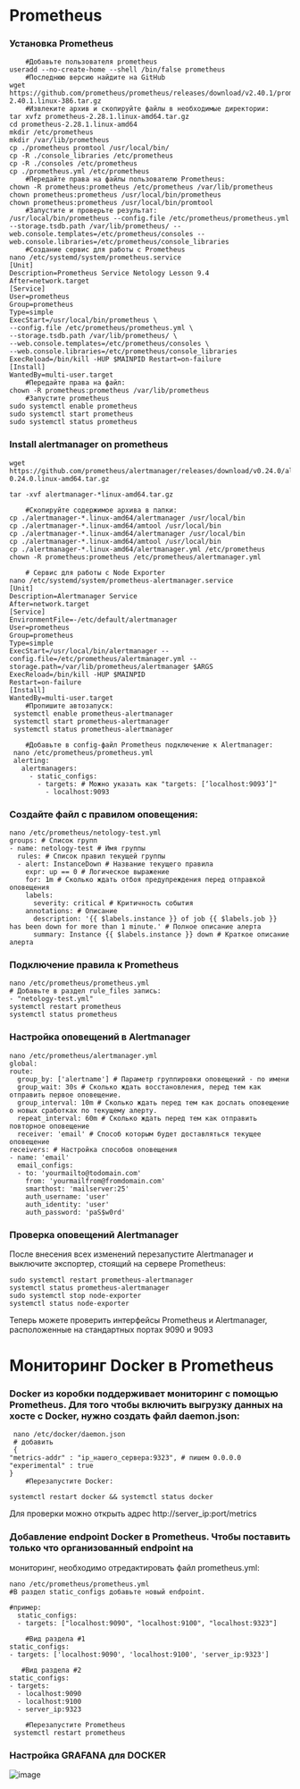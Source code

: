 # Prometheus
### Установка Prometheus
        #Добавьте пользователя prometheus
    useradd --no-create-home --shell /bin/false prometheus
        #Последнюю версию найдите на GitHub
    wget 
    https://github.com/prometheus/prometheus/releases/download/v2.40.1/prometheus-2.40.1.linux-386.tar.gz
        #Извлеките архив и скопируйте файлы в необходимые директории:
    tar xvfz prometheus-2.28.1.linux-amd64.tar.gz
    cd prometheus-2.28.1.linux-amd64
    mkdir /etc/prometheus
    mkdir /var/lib/prometheus
    cp ./prometheus promtool /usr/local/bin/
    cp -R ./console_libraries /etc/prometheus
    cp -R ./consoles /etc/prometheus
    cp ./prometheus.yml /etc/prometheus
        #Передайте права на файлы пользователю Prometheus:
    chown -R prometheus:prometheus /etc/prometheus /var/lib/prometheus 
    chown prometheus:prometheus /usr/local/bin/prometheus
    chown prometheus:prometheus /usr/local/bin/promtool
        #Запустите и проверьте результат:
    /usr/local/bin/prometheus --config.file /etc/prometheus/prometheus.yml --storage.tsdb.path /var/lib/prometheus/ --web.console.templates=/etc/prometheus/consoles --web.console.libraries=/etc/prometheus/console_libraries
        #Создание сервис для работы с Prometheus
    nano /etc/systemd/system/prometheus.service
    [Unit]
    Description=Prometheus Service Netology Lesson 9.4
    After=network.target
    [Service]
    User=prometheus
    Group=prometheus
    Type=simple
    ExecStart=/usr/local/bin/prometheus \
    --config.file /etc/prometheus/prometheus.yml \
    --storage.tsdb.path /var/lib/prometheus/ \
    --web.console.templates=/etc/prometheus/consoles \
    --web.console.libraries=/etc/prometheus/console_libraries
    ExecReload=/bin/kill -HUP $MAINPID Restart=on-failure
    [Install]
    WantedBy=multi-user.target
        #Передайте права на файл:
    chown -R prometheus:prometheus /var/lib/prometheus
        #Запустите prometheus
    sudo systemctl enable prometheus
    sudo systemctl start prometheus
    sudo systemctl status prometheus

### Install alertmanager on prometheus 
    wget 
    https://github.com/prometheus/alertmanager/releases/download/v0.24.0/alertmanager-0.24.0.linux-amd64.tar.gz

    tar -xvf alertmanager-*linux-amd64.tar.gz

        #Скопируйте содержимое архива в папки:
    cp ./alertmanager-*.linux-amd64/alertmanager /usr/local/bin
    cp ./alertmanager-*.linux-amd64/amtool /usr/local/bin
    cp ./alertmanager-*.linux-amd64/alertmanager /usr/local/bin
    cp ./alertmanager-*.linux-amd64/amtool /usr/local/bin
    cp ./alertmanager-*.linux-amd64/alertmanager.yml /etc/prometheus
    chown -R prometheus:prometheus /etc/prometheus/alertmanager.yml

        # Сервис для работы с Node Exporter
    nano /etc/systemd/system/prometheus-alertmanager.service
    [Unit]
    Description=Alertmanager Service
    After=network.target
    [Service]
    EnvironmentFile=-/etc/default/alertmanager
    User=prometheus
    Group=prometheus
    Type=simple
    ExecStart=/usr/local/bin/alertmanager --config.file=/etc/prometheus/alertmanager.yml --storage.path=/var/lib/prometheus/alertmanager $ARGS
    ExecReload=/bin/kill -HUP $MAINPID
    Restart=on-failure
    [Install]
    WantedBy=multi-user.target
        #Пропишите автозапуск:
     systemctl enable prometheus-alertmanager
     systemctl start prometheus-alertmanager
     systemctl status prometheus-alertmanager

        #Добавьте в сonfig-файл Prometheus подключение к Alertmanager:
     nano /etc/prometheus/prometheus.yml
     alerting:
       alertmanagers:
         - static_configs:
           - targets: # Можно указать как "targets: [‘localhost:9093’]"
             - localhost:9093
             
### Создайте файл с правилом оповещения:
    nano /etc/prometheus/netology-test.yml
    groups: # Список групп
    - name: netology-test # Имя группы
      rules: # Список правил текущей группы
      - alert: InstanceDown # Название текущего правила
        expr: up == 0 # Логическое выражение
        for: 1m # Сколько ждать отбоя предупреждения перед отправкой оповещения
        labels:
          severity: critical # Критичность события
        annotations: # Описание
          description: '{{ $labels.instance }} of job {{ $labels.job }} has been down for more than 1 minute.' # Полное описание алерта
          summary: Instance {{ $labels.instance }} down # Краткое описание алерта
### Подключение правила к Prometheus
    nano /etc/prometheus/prometheus.yml
    # Добавьте в раздел rule_files запись:
    - "netology-test.yml"
    systemctl restart prometheus
    systemctl status prometheus
### Настройка оповещений в Alertmanager
    nano /etc/prometheus/alertmanager.yml
    global:
    route:
      group_by: ['alertname'] # Параметр группировки оповещений - по имени
      group_wait: 30s # Сколько ждать восстановления, перед тем как отправить первое оповещение.
      group_interval: 10m # Сколько ждать перед тем как дослать оповещение о новых сработках по текущему алерту.
      repeat_interval: 60m # Сколько ждать перед тем как отправить повторное оповещение
      receiver: 'email' # Способ которым будет доставляться текущее оповещение
    receivers: # Настройка способов оповещения
    - name: 'email' 
      email_configs:
      - to: 'yourmailto@todomain.com'
        from: 'yourmailfrom@fromdomain.com'
        smarthost: 'mailserver:25'
        auth_username: 'user'
        auth_identity: 'user'
        auth_password: 'paS$w0rd'
### Проверка оповещений Alertmanager

После внесения всех изменений перезапустите Alertmanager и выключите экспортер, стоящий на сервере Prometheus:

    sudo systemctl restart prometheus-alertmanager
    systemctl status prometheus-alertmanager
    sudo systemctl stop node-exporter
    systemctl status node-exporter
Теперь можете проверить интерфейсы Prometheus и Alertmanager, расположенные на стандартных портах 9090 и 9093

# Мониторинг Docker в Prometheus

### Docker из коробки поддерживает мониторинг с помощью Prometheus. Для того чтобы включить выгрузку данных на хосте с Docker, нужно создать файл daemon.json:
     nano /etc/docker/daemon.json
     # добавить 
     {
    "metrics-addr" : "ip_нашего_сервера:9323", # пишем 0.0.0.0
    "experimental" : true
    }
        #Перезапустите Docker:

    systemctl restart docker && systemctl status docker
    
  Для проверки можно открыть адрес http://server_ip:port/metrics

### Добавление endpoint Docker в Prometheus. Чтобы поставить только что организованный endpoint на 
мониторинг, необходимо отредактировать файл prometheus.yml:

    nano /etc/prometheus/prometheus.yml
    #В раздел static_configs добавьте новый endpoint. 
   
    #пример:
      static_configs:
      - targets: ["localhost:9090", "localhost:9100", "localhost:9323"]  

        #Вид раздела #1
    static_configs:
    - targets: ['localhost:9090', 'localhost:9100', 'server_ip:9323']
       
       #Вид раздела #2
    static_configs:
    - targets:
      - localhost:9090
      - localhost:9100
      - server_ip:9323
      
        #Перезапустите Prometheus
     systemctl restart prometheus

      


### Настройка GRAFANA для DOCKER

![image](https://user-images.githubusercontent.com/118117183/218322672-e31203ed-eec6-45d3-9c3c-2ef10add849c.png)

